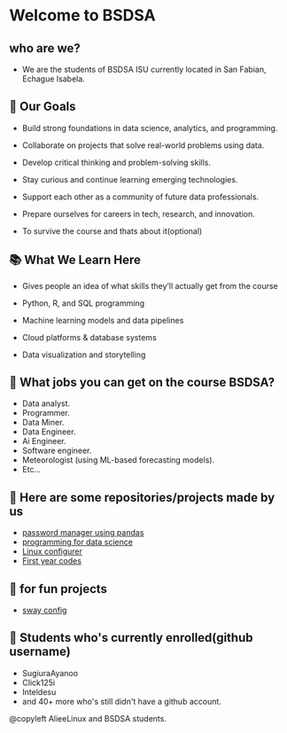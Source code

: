 # Welcome to BSDSA

## who are we?

- We are the students of BSDSA ISU currently located in San Fabian, Echague Isabela.

## 🚀 Our Goals

- Build strong foundations in data science, analytics, and programming.

- Collaborate on projects that solve real-world problems using data.

- Develop critical thinking and problem-solving skills.

- Stay curious and continue learning emerging technologies.

- Support each other as a community of future data professionals.

- Prepare ourselves for careers in tech, research, and innovation.

- To survive the course and thats about it(optional)

## 📚 What We Learn Here

- Gives people an idea of what skills they’ll actually get from the course

- Python, R, and SQL programming

- Machine learning models and data pipelines

- Cloud platforms & database systems

- Data visualization and storytelling

## 🤔 What jobs you can get on the course BSDSA?

- Data analyst.
- Programmer.
- Data Miner.
- Data Engineer.
- Ai Engineer.
- Software engineer.
- Meteorologist (using ML-based forecasting models).
- Etc...

## 🥯 Here are some repositories/projects made by us

- [password manager using pandas](https://github.com/BSDSA-ISU/pandas-password-manager)
- [programming for data science](https://github.com/BSDSA-ISU/Programminng-for-data-science)
- [Linux configurer](https://github.com/BSDSA-ISU/linux-kernel-configurer)
- [First year codes](https://github.com/BSDSA-ISU/first-year)

## 🎊 for fun projects

- [sway config](https://github.com/BSDSA-ISU/Troys-sway-config)

## 📖 Students who's currently enrolled(github username)

- SugiuraAyanoo
- Click125i
- Inteldesu
- and 40+ more who's still didn't have a github account.

@copyleft AlieeLinux and BSDSA students.

